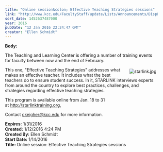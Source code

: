 ```yaml
---
title: "Online session&colon; ​Effective Teaching Strategies sessions"
link: "http://www.kcc.edu/FacultyStaff/update/Lists/Announcements/DispForm.aspx?ID=2133"
sort_date: 1452637487000
year: 2016
pubDate: "12 Jan 2016 22:24:47 GMT"
creator: "Ellen Schmidt"
---
```


<div><b>Body:</b> <div class="ExternalClass79EC3F77AD73442FB7B4A704D5280239"><p>The Teaching and Learning Center is offering a number of training events for faculty between now and the end of February.</p>
<p><img alt="starlink.jpg" src="/FacultyStaff/update/Documents/starlink.jpg" style="vertical-align:auto;float:right;margin:5px" />This one, &quot;Effective Teaching Strategies&quot; addresses what makes an effective teacher. It includes what the best teachers do to ensure student success. In it, STARLINK interviews experts from around the country to explore best practices, challenges, and strategies regarding effective teaching strategies.</p>
<p>This program is available online from Jan. 18 to 31 at <a href="http://starlinktraining.org./">http://starlinktraining.org.</a></p>
<p>Contact <a href="mailto:ckeigher@kcc.edu">ckeigher@kcc.edu</a> for more information.</p></div></div>
<div><b>Expires:</b> 1/31/2016</div>
<div><b>Created:</b> 1/12/2016 4:24 PM</div>
<div><b>Created By:</b> Ellen Schmidt</div>
<div><b>Start Date:</b> 1/14/2016</div>
<div><b>Title:</b> Online session: ​Effective Teaching Strategies sessions</div>
